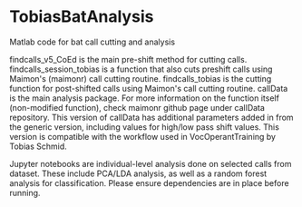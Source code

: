 # TobiasBatAnalysis
Matlab code for bat call cutting and analysis

findcalls_v5_CoEd is the main pre-shift method for cutting calls.
findcalls_session_tobias is a function that also cuts preshift calls using Maimon's (maimonr) call cutting routine.
findcalls_tobias is the cutting function for post-shifted calls using Maimon's call cutting routine.
callData is the main analysis package. For more information on the function itself (non-modified function), check maimonr github page under callData repository. This version of callData has additional parameters added in from the generic version, including values for high/low pass shift values. This version is compatible with the workflow used in VocOperantTraining by Tobias Schmid. 

Jupyter notebooks are individual-level analysis done on selected calls from dataset. These include PCA/LDA analysis, as well as a random forest analysis for classification. Please ensure dependencies are in place before running. 
